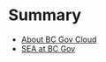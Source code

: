 # Summary

* [About BC Gov Cloud](./000100_About_bcgov_cloud.md)
* [SEA at BC Gov](./000200_sea_at_bc_Gov.md)

